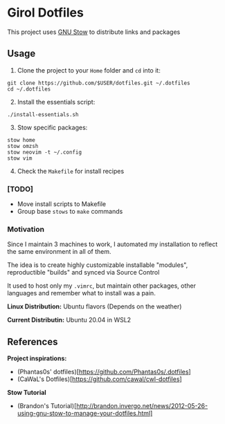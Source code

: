 # Girol Dotfiles

This project uses [GNU Stow](https://www.gnu.org/software/stow/) to distribute links and packages

## Usage

1. Clone the project to your `Home` folder and `cd` into it:

```shell
git clone https://github.com/$USER/dotfiles.git ~/.dotfiles
cd ~/.dotfiles
```

2. Install the essentials script:

```shell
./install-essentials.sh
```

3. Stow specific packages:

```shell
stow home
stow omzsh
stow neovim -t ~/.config
stow vim
```

4. Check the `Makefile` for install recipes


### [TODO]

- Move install scripts to Makefile
- Group base `stows` to `make` commands

### Motivation

Since I maintain 3 machines to work, I automated my installation to reflect the same environment in all of them.

The idea is to create highly customizable installable "modules", reproductible "builds" and synced via Source Control

It used to host only my `.vimrc`, but maintain other packages, other languages and remember what to install was a pain.


**Linux Distribution:** Ubuntu flavors (Depends on the weather)

**Current Distributin:** Ubuntu 20.04 in WSL2

## References

**Project inspirations:**

- (Phantas0s' dotfiles)[https://github.com/Phantas0s/.dotfiles]
- (CaWaL's Dotfiles)[https://github.com/cawal/cwl-dotfiles]

**Stow Tutorial**

- (Brandon's Tutorial)[http://brandon.invergo.net/news/2012-05-26-using-gnu-stow-to-manage-your-dotfiles.html]
